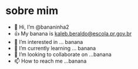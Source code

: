 # sobre mim
- 👋 Hi, I’m @bananinha2
- :+1: My banana is kaleb.beraldo@escola.pr.gov.br
- 👀 I’m interested in ... banana
- 🌱 I’m currently learning ... banana
- 💞️ I’m looking to collaborate on ...banana
- 📫 How to reach me ...banana
